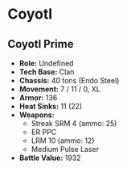 # Coyotl
## Coyotl Prime
- **Role:** Undefined
- **Tech Base:** Clan
- **Chassis:** 40 tons (Endo Steel)
- **Movement:** 7 / 11 / 0, XL
- **Armor:** 136
- **Heat Sinks:** 11 (22)
- **Weapons:**
  - Streak SRM 4 (ammo: 25)
  - ER PPC
  - LRM 10 (ammo: 12)
  - Medium Pulse Laser
- **Battle Value:** 1932

